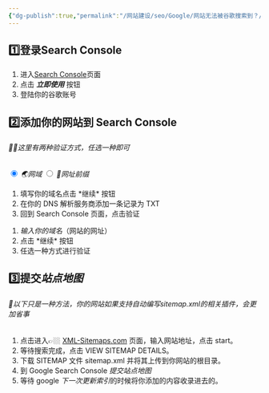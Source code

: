 ```yaml
---
{"dg-publish":true,"permalink":"/网站建设/seo/Google/网站无法被谷歌搜索到？/","dgPassFrontmatter":true,"noteIcon":"","updated":"2024-11-06T15:33:54.480+08:00"}
---
```




 <h2 class="H1_Underline">1️⃣登录Search Console</h2>

1. 进入[Search Console](https://search.google.com/search-console)页面
2. 点击 **_立即使用_** 按钮
3. 登陆你的谷歌账号

 <h2 class="H1_Underline">2️⃣添加你的网站到 Search Console</h2>

<h6 class="long-cang">👫🏼这里有两种验证方式，任选一种即可</h6>

<div class="tab-wrap">
    <!-- active tab on page load gets checked attribute -->
    <input type="radio" id="tab1" name="tabGroup1" class="tab" checked>
    <label for="tab1"><dfn data-info="此方式需要你完全掌握你的域名及 DNS 解析">🌏网域</dfn></label>
    <input type="radio" id="tab2" name="tabGroup1" class="tab">
    <label for="tab2"><dfn data-info="若域名由第三方提供（如 github page）可以选择此方式进行绑定">📎网址前缀</dfn></label>
    <div class="tab__content">
	    <ol>
	    <li>填写你的域名点击 *继续* 按钮</li>
	    <li>在你的 DNS 解析服务商添加一条记录为 TXT</li>
	    <li>回到 Search Console 页面，点击验证</li>
	    </ol>
    </div>
    <div class="tab__content">
	    <ol>
	    <li><dfn data-info="记得前面需要加 http://或者 https://">输入你的域名</dfn>（网站的网址）</li>
	    <li>点击 *继续* 按钮</li>
	    <li>任选一种方式进行验证</li>
		</ol>
    </div>
</div>

 <h2 class="H1_Underline">3️⃣提交<dfn data-info="站点地图(Site Map)是用来注明网站结构的文件，我们希望搜索引擎的爬虫了解我们的网站结构,以便于高效爬取内容，快速建立索引。">站点地图</dfn></h2>

<h6 class="long-cang">🛵以下只是一种方法，你的网站如果支持自动编写sitemap.xml的相关插件，会更加省事</h6>

1. 点击进入👉🏼 [XML-Sitemaps.com](https://www.xml-sitemaps.com/ "XML-Sitemaps.com") 页面，输入网站地址，点击 start。
2. 等待搜索完成，点击 VIEW SITEMAP DETAILS。
3. 下载 SITEMAP 文件 sitemap.xml 并将其上传到你网站的根目录。
4.  到 Google Search Console <dfn data-info="进入 Google Search Console 网站，然后选择左侧栏选择👉🏼站点地图👈🏼，然后输入sitemap.xml，点击提交。🤔开启VPN貌似会导致sitemap.xml提交失败">提交站点地图</dfn>
5. 等待 google <dfn data-info="Google 需要花费一定的时间才能将网页编入索引，可能长达 1-2 周的时间。">下一次更新索引</dfn>的时候将你添加的内容收录进去的。





